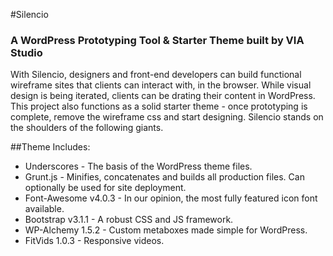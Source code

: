 #Silencio
### A WordPress Prototyping Tool & Starter Theme built by VIA Studio

With Silencio, designers and front-end developers can build functional wireframe sites that clients can interact with, in the browser. While visual design is being iterated, clients can be drating their content in WordPress. This project also functions as a solid starter theme - once prototyping is complete, remove the wireframe css and start designing. Silencio stands on the shoulders of the following giants.

##Theme Includes:
* Underscores - The basis of the WordPress theme files.
* Grunt.js - Minifies, concatenates and builds all production files. Can optionally be used for site deployment.
* Font-Awesome v4.0.3 - In our opinion, the most fully featured icon font available.
* Bootstrap v3.1.1 - A robust CSS and JS framework.
* WP-Alchemy 1.5.2 - Custom metaboxes made simple for WordPress.
* FitVids 1.0.3 - Responsive videos.
